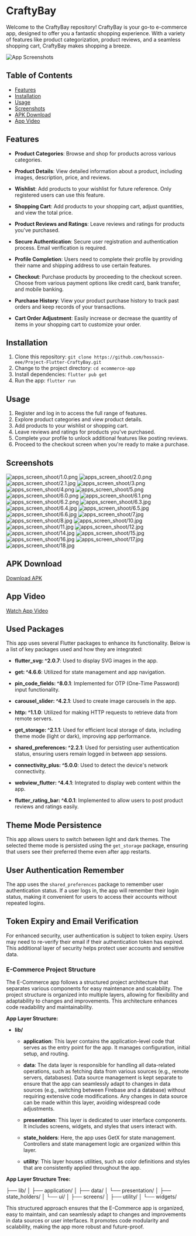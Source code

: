 # CraftyBay

Welcome to the CraftyBay repository! CraftyBay is your go-to e-commerce app, designed to offer you a fantastic shopping experience. With a variety of features like product categorization, product reviews, and a seamless shopping cart, CraftyBay makes shopping a breeze.

![App Screenshots](path-to-your-screenshot.png)

## Table of Contents
- [Features](#features)
- [Installation](#installation)
- [Usage](#usage)
- [Screenshots](#screenshots)
- [APK Download](#apk-download)
- [App Video](#app-video)

## Features
- **Product Categories**: Browse and shop for products across various categories.

- **Product Details**: View detailed information about a product, including images, description, price, and reviews.

- **Wishlist**: Add products to your wishlist for future reference. Only registered users can use this feature.

- **Shopping Cart**: Add products to your shopping cart, adjust quantities, and view the total price.

- **Product Reviews and Ratings**: Leave reviews and ratings for products you've purchased.

- **Secure Authentication**: Secure user registration and authentication process. Email verification is required.

- **Profile Completion**: Users need to complete their profile by providing their name and shipping address to use certain features.

- **Checkout**: Purchase products by proceeding to the checkout screen. Choose from various payment options like credit card, bank transfer, and mobile banking.

- **Purchase History**: View your product purchase history to track past orders and keep records of your transactions.

- **Cart Order Adjustment**: Easily increase or decrease the quantity of items in your shopping cart to customize your order.

## Installation
1. Clone this repository: `git clone https://github.com/hossain-eee/Project-Flutter-CraftyBay.git`
2. Change to the project directory: `cd ecommerce-app`
3. Install dependencies: `flutter pub get`
4. Run the app: `flutter run`

## Usage
1. Register and log in to access the full range of features.
2. Explore product categories and view product details.
3. Add products to your wishlist or shopping cart.
4. Leave reviews and ratings for products you've purchased.
5. Complete your profile to unlock additional features like posting reviews.
6. Proceed to the checkout screen when you're ready to make a purchase.

## Screenshots
![apps_screen_shoot/1.0.png](apps_screen_shoot/1.0.png)
![apps_screen_shoot/2.0.png](apps_screen_shoot/2.0.png)
![apps_screen_shoot/2.1.jpg](apps_screen_shoot/2.1.jpg)
![apps_screen_shoot/3.png](apps_screen_shoot/3.png)
![apps_screen_shoot/4.png](apps_screen_shoot/4.png)
![apps_screen_shoot/5.png](apps_screen_shoot/5.png)
![apps_screen_shoot/6.0.png](apps_screen_shoot/6.0.png)
![apps_screen_shoot/6.1.png](apps_screen_shoot/6.1.png)
![apps_screen_shoot/6.2.png](apps_screen_shoot/6.2.png)
![apps_screen_shoot/6.3.jpg](apps_screen_shoot/6.3.jpg)
![apps_screen_shoot/6.4.jpg](apps_screen_shoot/6.4.jpg)
![apps_screen_shoot/6.5.jpg](apps_screen_shoot/6.5.jpg)
![apps_screen_shoot/6.6.jpg](apps_screen_shoot/6.6.jpg)
![apps_screen_shoot/7.jpg](apps_screen_shoot/7.jpg)
![apps_screen_shoot/8.jpg](apps_screen_shoot/8.jpg)
![apps_screen_shoot/10.jpg](apps_screen_shoot/10.jpg)
![apps_screen_shoot/11.jpg](apps_screen_shoot/11.jpg)
![apps_screen_shoot/12.jpg](apps_screen_shoot/12.jpg)
![apps_screen_shoot/14.jpg](apps_screen_shoot/14.jpg)
![apps_screen_shoot/15.jpg](apps_screen_shoot/15.jpg)
![apps_screen_shoot/16.jpg](apps_screen_shoot/16.jpg)
![apps_screen_shoot/17.jpg](apps_screen_shoot/17.jpg)
![apps_screen_shoot/18.jpg](apps_screen_shoot/18.jpg)
## APK Download

[Download APK](https://drive.google.com/file/d/10PghhHuY2zls7a_Ih_lvQpAJeWISFW2o/view?usp=drive_link)

## App Video

[Watch App Video](https://drive.google.com/file/d/1rD0GYN-bsCTSHW_5al46U5mkDLaGd_j_/view?usp=drive_link)

## Used Packages
This app uses several Flutter packages to enhance its functionality. Below is a list of key packages used and how they are integrated:

- **flutter_svg: ^2.0.7**: Used to display SVG images in the app.

- **get: ^4.6.6**: Utilized for state management and app navigation.

- **pin_code_fields: ^8.0.1**: Implemented for OTP (One-Time Password) input functionality.

- **carousel_slider: ^4.2.1**: Used to create image carousels in the app.

- **http: ^1.1.0**: Utilized for making HTTP requests to retrieve data from remote servers.

- **get_storage: ^2.1.1**: Used for efficient local storage of data, including theme mode (light or dark), improving app performance.

- **shared_preferences: ^2.2.1**: Used for persisting user authentication status, ensuring users remain logged in between app sessions.

- **connectivity_plus: ^5.0.0**: Used to detect the device's network connectivity.

- **webview_flutter: ^4.4.1**: Integrated to display web content within the app.

- **flutter_rating_bar: ^4.0.1**: Implemented to allow users to post product reviews and ratings easily.

## Theme Mode Persistence
This app allows users to switch between light and dark themes. The selected theme mode is persisted using the `get_storage` package, ensuring that users see their preferred theme even after app restarts.

## User Authentication Remember
The app uses the `shared_preferences` package to remember user authentication status. If a user logs in, the app will remember their login status, making it convenient for users to access their accounts without repeated logins.

## Token Expiry and Email Verification
For enhanced security, user authentication is subject to token expiry. Users may need to re-verify their email if their authentication token has expired. This additional layer of security helps protect user accounts and sensitive data.

### E-Commerce Project Structure

The E-Commerce app follows a structured project architecture that separates various components for easy maintenance and scalability. The project structure is organized into multiple layers, allowing for flexibility and adaptability to changes and improvements. This architecture enhances code readability and maintainability.

**App Layer Structure:**

- **lib/**
  - **application**: This layer contains the application-level code that serves as the entry point for the app. It manages configuration, initial setup, and routing.
  
  - **data**: The data layer is responsible for handling all data-related operations, such as fetching data from various sources (e.g., remote servers, databases). Data source management is kept separate to ensure that the app can seamlessly adapt to changes in data sources (e.g., switching between Firebase and a database) without requiring extensive code modifications. Any changes in data source can be made within this layer, avoiding widespread code adjustments.
  
  - **presentation**: This layer is dedicated to user interface components. It includes screens, widgets, and styles that users interact with.
  
  - **state_holders**: Here, the app uses GetX for state management. Controllers and state management logic are organized within this layer.
  
  - **utility**: This layer houses utilities, such as color definitions and styles that are consistently applied throughout the app.

**App Layer Structure Tree:**

├── lib/
│ ├── application/
│ ├── data/
│ └── presentation/
│ ├── state_holders/
│ └── ui/
│ ├── screens/
│ ├── utility/
│ └── widgets/

This structured approach ensures that the E-Commerce app is organized, easy to maintain, and can seamlessly adapt to changes and improvements in data sources or user interfaces. It promotes code modularity and scalability, making the app more robust and future-proof.
